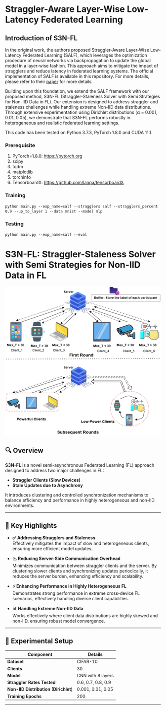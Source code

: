 # Straggler-Aware Layer-Wise Low-Latency Federated Learning
 
## Introduction of S3N-FL

  In the original work, the authors proposed Straggler-Aware Layer-Wise Low-Latency Federated Learning (SALF), which leverages the optimization procedure of neural networks via backpropagation to update the global model in a layer-wise fashion. This approach aims to mitigate the impact of stragglers and reduce latency in federated learning systems. The official implementation of SALF is available in this repository. For more details, please refer to their [paper](https://arxiv.org/abs/2403.18375) for more details.

Building upon this foundation, we extend the SALF framework with our proposed method, S3N-FL (Straggler-Staleness Solver with Semi Strategies for Non-IID Data in FL). Our extension is designed to address straggler and staleness challenges while handling extreme Non-IID data distributions. Through extensive experimentation using Dirichlet distributions (α = 0.001, 0.01, 0.05), we demonstrate that S3N-FL performs robustly in heterogeneous and realistic federated learning settings.
 
This code has been tested on Python 3.7.3, PyTorch 1.8.0 and CUDA 11.1.

### Prerequisite
1. PyTorch=1.8.0: https://pytorch.org
2. scipy
3. tqdm
4. matplotlib
5. torchinfo
6. TensorboardX: https://github.com/lanpa/tensorboardX

### Training
```
python main.py --exp_name=salf --stragglers salf --stragglers_percent 0.9 --up_to_layer 1 --data mnist --model mlp
```

### Testing
```
python main.py --exp_name=salf --eval 
```

# S3N-FL: Straggler-Staleness Solver with Semi Strategies for Non-IID Data in FL

![S3N-FL Architecture](./Picture1.png)

## 🔍 Overview

**S3N-FL** is a novel semi-asynchronous Federated Learning (FL) approach designed to address two major challenges in FL:

- **Straggler Clients (Slow Devices)**
- **Stale Updates due to Asynchrony**

It introduces clustering and controlled synchronization mechanisms to balance efficiency and performance in highly heterogeneous and non-IID environments.

---

## 🚀 Key Highlights

- **✅ Addressing Stragglers and Staleness**  
  Effectively mitigates the impact of slow and heterogeneous clients, ensuring more efficient model updates.

- **📉 Reducing Server-Side Communication Overhead**  
  Minimizes communication between straggler clients and the server. By clustering slower clients and synchronizing updates periodically, it reduces the server burden, enhancing efficiency and scalability.

- **⚡ Enhancing Performance in Highly Heterogeneous FL**  
  Demonstrates strong performance in extreme cross-device FL scenarios, effectively handling diverse client capabilities.

- **📊 Handling Extreme Non-IID Data**  
  Works effectively where client data distributions are highly skewed and non-IID, ensuring robust model convergence.

---

## 🧪 Experimental Setup

| **Component**                    | **Details**                       |
|----------------------------------|-----------------------------------|
| **Dataset**                      | CIFAR-10                          |
| **Clients**                      | 30                                |
| **Model**                        | CNN with 8 layers                 |
| **Straggler Rates Tested**       | 0.6, 0.7, 0.8, 0.9                |
| **Non-IID Distribution (Dirichlet)** | 0.001, 0.01, 0.05           |
| **Training Epochs**              | 200                               |

---

